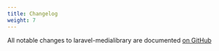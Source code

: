 ```yaml
---
title: Changelog
weight: 7
---
```


All notable changes to laravel-medialibrary are documented [on GitHub](https://github.com/spatie/laravel-medialibrary/blob/master/CHANGELOG.md)
